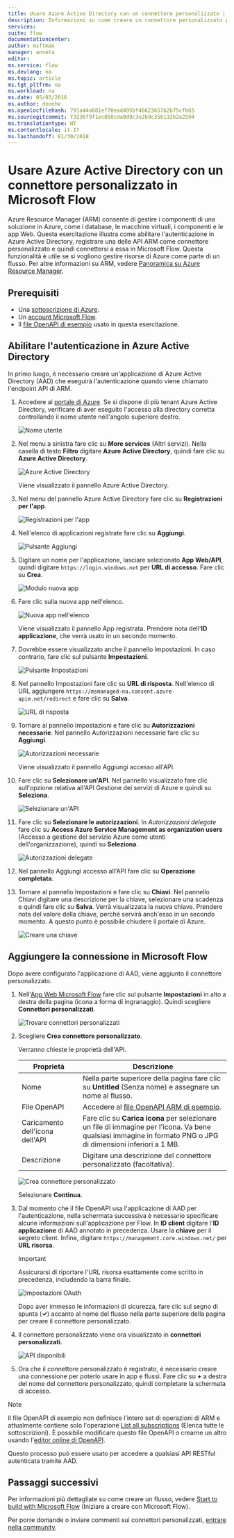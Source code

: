 ```yaml
---
title: Usare Azure Active Directory con un connettore personalizzato | Microsoft Docs
description: Informazioni su come creare un connettore personalizzato per Azure Resource Manager con l'autenticazione di Azure Active Directory.
services: 
suite: flow
documentationcenter: 
author: msftman
manager: anneta
editor: 
ms.service: flow
ms.devlang: na
ms.topic: article
ms.tgt_pltfrm: na
ms.workload: na
ms.date: 05/03/2016
ms.author: deonhe
ms.openlocfilehash: 791a44a681ef70ead495bf46623657b2b75cfb65
ms.sourcegitcommit: f3236f9f1ec050cda0d9c3e2b9c356132b2a2594
ms.translationtype: HT
ms.contentlocale: it-IT
ms.lasthandoff: 01/30/2018
---
```

# <a name="use-azure-active-directory-with-a-custom-connector-in-microsoft-flow"></a>Usare Azure Active Directory con un connettore personalizzato in Microsoft Flow
Azure Resource Manager (ARM) consente di gestire i componenti di una soluzione in Azure, come i database, le macchine virtuali, i componenti e le app Web. Questa esercitazione illustra come abilitare l'autenticazione in Azure Active Directory, registrare una delle API ARM come connettore personalizzato e quindi connettersi a essa in Microsoft Flow. Questa funzionalità è utile se si vogliono gestire risorse di Azure come parte di un flusso. Per altre informazioni su ARM, vedere [Panoramica su Azure Resource Manager](https://docs.microsoft.com/azure/azure-resource-manager/resource-group-overview).

## <a name="prerequisites"></a>Prerequisiti
* Una [sottoscrizione di Azure](https://azure.microsoft.com/free/).
* Un [account Microsoft Flow](https://flow.microsoft.com).
* Il [file OpenAPI di esempio](https://pwrappssamples.blob.core.windows.net/samples/AzureResourceManager.json) usato in questa esercitazione.

## <a name="enable-authentication-in-azure-active-directory"></a>Abilitare l'autenticazione in Azure Active Directory
In primo luogo, è necessario creare un'applicazione di Azure Active Directory (AAD) che eseguirà l'autenticazione quando viene chiamato l'endpoint API di ARM.

1. Accedere al [portale di Azure](https://portal.azure.com).  Se si dispone di più tenant Azure Active Directory, verificare di aver eseguito l'accesso alla directory corretta controllando il nome utente nell'angolo superiore destro.
   
    ![Nome utente](./media/customapi-azure-resource-manager-tutorial/current-user.png)
2. Nel menu a sinistra fare clic su **More services** (Altri servizi).  Nella casella di testo **Filtro** digitare **Azure Active Directory**, quindi fare clic su **Azure Active Directory**.
   
    ![Azure Active Directory](./media/customapi-azure-resource-manager-tutorial/azureaad.png)
   
    Viene visualizzato il pannello Azure Active Directory.   
3. Nel menu del pannello Azure Active Directory fare clic su **Registrazioni per l'app**.
   
    ![Registrazioni per l'app](./media/customapi-azure-resource-manager-tutorial/azureapplication.png)
4. Nell'elenco di applicazioni registrate fare clic su **Aggiungi**.
   
    ![Pulsante Aggiungi](./media/customapi-azure-resource-manager-tutorial/add-app-btn.png)   
5. Digitare un nome per l'applicazione, lasciare selezionato **App Web/API**, quindi digitare `https://login.windows.net` per **URL di accesso**.  Fare clic su **Crea**.  
   
    ![Modulo nuova app](./media/customapi-azure-resource-manager-tutorial/newapplication.png)
6. Fare clic sulla nuova app nell'elenco.
   
    ![Nuova app nell'elenco](./media/customapi-azure-resource-manager-tutorial/newapplication2.png)
   
    Viene visualizzato il pannello App registrata.  Prendere nota dell'**ID applicazione**,  che verrà usato in un secondo momento.
7. Dovrebbe essere visualizzato anche il pannello Impostazioni.  In caso contrario, fare clic sul pulsante **Impostazioni**.
   
    ![Pulsante Impostazioni](./media/customapi-azure-resource-manager-tutorial/settings-btn.png)
8. Nel pannello Impostazioni fare clic su **URL di risposta**. Nell'elenco di URL aggiungere `https://msmanaged-na.consent.azure-apim.net/redirect` e fare clic su **Salva**.
   
    ![URL di risposta](./media/customapi-azure-resource-manager-tutorial/reply-urls.png)
9. Tornare al pannello Impostazioni e fare clic su **Autorizzazioni necessarie**.  Nel pannello Autorizzazioni necessarie fare clic su **Aggiungi**.
   
    ![Autorizzazioni necessarie](./media/customapi-azure-resource-manager-tutorial/permissions.png)
   
    Viene visualizzato il pannello Aggiungi accesso all'API.
10. Fare clic su **Selezionare un'API**. Nel pannello visualizzato fare clic sull'opzione relativa all'API Gestione dei servizi di Azure e quindi su **Seleziona**.
    
    ![Selezionare un'API](./media/customapi-azure-resource-manager-tutorial/permissions2.png)
11. Fare clic su **Selezionare le autorizzazioni**.  In *Autorizzazioni delegate* fare clic su **Access Azure Service Management as organization users** (Accesso a gestione del servizio Azure come utenti dell'organizzazione), quindi su **Seleziona**.
    
    ![Autorizzazioni delegate](./media/customapi-azure-resource-manager-tutorial/permissions3.png)
12. Nel pannello Aggiungi accesso all'API fare clic su **Operazione completata**.
13. Tornare al pannello Impostazioni e fare clic su **Chiavi**.  Nel pannello Chiavi digitare una descrizione per la chiave, selezionare una scadenza e quindi fare clic su **Salva**.  Verrà visualizzata la nuova chiave.  Prendere nota del valore della chiave, perché servirà anch'esso in un secondo momento.  A questo punto è possibile chiudere il portale di Azure.
    
    ![Creare una chiave](./media/customapi-azure-resource-manager-tutorial/configurekeys.png)

## <a name="add-the-connection-in-microsoft-flow"></a>Aggiungere la connessione in Microsoft Flow
Dopo avere configurato l'applicazione di AAD, viene aggiunto il connettore personalizzato.

1. Nell'[App Web Microsoft Flow](https://flow.microsoft.com/) fare clic sul pulsante **Impostazioni** in alto a destra della pagina (icona a forma di ingranaggio).  Quindi scegliere **Connettori personalizzati**.
   
    ![Trovare connettori personalizzati](./media/customapi-azure-resource-manager-tutorial/finding-custom-apis.png)  
2. Scegliere **Crea connettore personalizzato**.  
   
    Verranno chieste le proprietà dell'API.  
   
   | Proprietà | Descrizione |
   | --- | --- |
   | Nome |Nella parte superiore della pagina fare clic su **Untitled** (Senza nome) e assegnare un nome al flusso. |
   | File OpenAPI |Accedere al [file OpenAPI ARM di esempio](https://pwrappssamples.blob.core.windows.net/samples/AzureResourceManager.json). |
   | Caricamento dell'icona dell'API |Fare clic su **Carica icona** per selezionare un file di immagine per l'icona. Va bene qualsiasi immagine in formato PNG o JPG di dimensioni inferiori a 1 MB. |
   | Descrizione |Digitare una descrizione del connettore personalizzato (facoltativa). |
   
    ![Crea connettore personalizzato](./media/customapi-azure-resource-manager-tutorial/create-custom-api.png)  
   
    Selezionare **Continua**.
3. Dal momento che il file OpenAPI usa l'applicazione di AAD per l'autenticazione, nella schermata successiva è necessario specificare alcune informazioni sull'applicazione per Flow.  In **ID client** digitare l'**ID applicazione** di AAD annotato in precedenza.  Usare la **chiave** per il segreto client.  Infine, digitare `https://management.core.windows.net/` per **URL risorsa**.
   
   > [!IMPORTANT]
   > Assicurarsi di riportare l'URL risorsa esattamente come scritto in precedenza, includendo la barra finale.
   > 
   > 
   
    ![Impostazioni OAuth](./media/customapi-azure-resource-manager-tutorial/oauth-settings.png)
   
    Dopo aver immesso le informazioni di sicurezza, fare clic sul segno di spunta (**&#x2713;**) accanto al nome del flusso nella parte superiore della pagina per creare il connettore personalizzato.
4. Il connettore personalizzato viene ora visualizzato in **connettori personalizzati**.
   
    ![API disponibili](./media/customapi-azure-resource-manager-tutorial/list-custom-apis.png)  
5. Ora che il connettore personalizzato è registrato, è necessario creare una connessione per poterlo usare in app e flussi.  Fare clic su **+** a destra del nome del connettore personalizzato, quindi completare la schermata di accesso.

> [!NOTE]
> Il file OpenAPI di esempio non definisce l'intero set di operazioni di ARM e attualmente contiene solo l'operazione [List all subscriptions](https://msdn.microsoft.com/library/azure/dn790531.aspx) (Elenca tutte le sottoscrizioni).  È possibile modificare questo file OpenAPI o crearne un altro usando l'[editor online di OpenAPI](http://editor.swagger.io/).
> 
> Questo processo può essere usato per accedere a qualsiasi API RESTful autenticata tramite AAD.
> 
> 

## <a name="next-steps"></a>Passaggi successivi
Per informazioni più dettagliate su come creare un flusso, vedere [Start to build with Microsoft Flow](get-started-logic-flow.md) (Iniziare a creare con Microsoft Flow).

Per porre domande o inviare commenti sui connettori personalizzati, [entrare nella community](https://aka.ms/flow-community).

